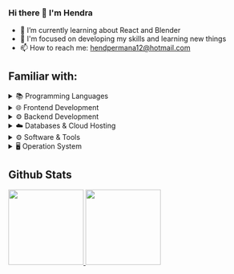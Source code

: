 ### Hi there 👋 I'm Hendra


- 🌱 I’m currently learning about React and Blender
- 🎯 I'm focused on developing my skills and learning new things
- 📫 How to reach me: hendpermana12@hotmail.com


## Familiar with:
<details>
    <summary>📚 Programming Languages</summary>
    <img height="100px" width="100px" src="https://cdn.jsdelivr.net/gh/devicons/devicon/icons/javascript/javascript-original.svg" />
    <img height="100px" width="100px" src="https://cdn.jsdelivr.net/gh/devicons/devicon/icons/python/python-original.svg" />
</details>
<details>
    <summary>🌐 Frontend Development</summary> <br>
    <img height="100px" width="100px" src="https://cdn.jsdelivr.net/gh/devicons/devicon/icons/html5/html5-original.svg" />
    <img height="100px" width="100px" src="https://cdn.jsdelivr.net/gh/devicons/devicon/icons/css3/css3-original.svg" />
    <img height="100px" width="100px" src="https://cdn.jsdelivr.net/gh/devicons/devicon/icons/react/react-original.svg" />
    <img height="100px" width="100px" src="https://cdn.jsdelivr.net/gh/devicons/devicon/icons/vuejs/vuejs-original.svg" />
    <img height="100px" width="100px" src="https://cdn.jsdelivr.net/gh/devicons/devicon/icons/bootstrap/bootstrap-original.svg" />
    <img height="100px" width="100px" src="https://cdn.jsdelivr.net/gh/devicons/devicon/icons/materialui/materialui-original.svg" />
    <img height="100px" width="100px" src="https://cdn.jsdelivr.net/gh/devicons/devicon/icons/tailwindcss/tailwindcss-plain.svg" />
</details>
<details>
    <summary>⚙️ Backend Development</summary> <br>
    <img height="100px" width="100px" src="https://cdn.jsdelivr.net/gh/devicons/devicon/icons/nodejs/nodejs-original-wordmark.svg" />
    <img height="75px" width="100px" src="https://raw.githubusercontent.com/hapijs/assets/master/images/hapi.png" />
    <img height="75px" width="100px" src="https://cdn.jsdelivr.net/gh/devicons/devicon/icons/flask/flask-original.svg" />
</details>
<details>
    <summary>☁️ Databases & Cloud Hosting</summary> <br>
    <img src="https://img.shields.io/badge/MySQL-00000F?style=for-the-badge&logo=mysql&logoColor=white" />
    <img src="https://img.shields.io/badge/PostgreSQL-316192?style=for-the-badge&logo=postgresql&logoColor=white" />
    <img src="https://img.shields.io/badge/Digital_Ocean-0080FF?style=for-the-badge&logo=DigitalOcean&logoColor=white" />
    <img src="https://img.shields.io/badge/Amazon_AWS-FF9900?style=for-the-badge&logo=amazonaws&logoColor=white" />
</details>
<details>
    <summary>⚙️ Software & Tools</summary> <br>
    <img src="https://img.shields.io/badge/Visual%20Studio%20Code-0078d7.svg?style=for-the-badge&logo=visual-studio-code&logoColor=white" />
    <img src="https://img.shields.io/badge/Firefox_Browser-FF7139?style=for-the-badge&logo=Firefox-Browser&logoColor=white" />
    <img src="https://img.shields.io/badge/Microsoft_Edge-0078D7?style=for-the-badge&logo=Microsoft-edge&logoColor=white" />
    <img src="https://img.shields.io/badge/GIT-E44C30?style=for-the-badge&logo=git&logoColor=white" />
    <img src="https://img.shields.io/badge/Postman-FF6C37?style=for-the-badge&logo=postman&logoColor=white" />
    <img src="https://img.shields.io/badge/Figma-F24E1E?style=for-the-badge&logo=figma&logoColor=white" />
    <img src="https://img.shields.io/badge/blender-%23F5792A.svg?style=for-the-badge&logo=blender&logoColor=white" />
</details>
<details>
    <summary>🖥️ Operation System</summary> <br>
    <img src="https://img.shields.io/badge/Windows-0078D6?style=for-the-badge&logo=windows&logoColor=white" />
    <img src="https://img.shields.io/badge/Ubuntu-E95420?style=for-the-badge&logo=ubuntu&logoColor=white" />
</details>


## Github Stats
  <div>
    <p align="left">
      <a href="https://github.com/HendP">
      <img height="150em" src="https://github-readme-stats-eight-theta.vercel.app/api?username=HendP&show_icons=true&theme=algolia&include_all_commits=true&count_private=true"/>
      <img height="150em" src="https://github-readme-stats-eight-theta.vercel.app/api/top-langs/?username=hendp&layout=compact&langs_count=8&theme=algolia"/>
      </a>
    </p>
  </div>
    
